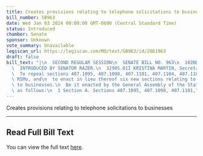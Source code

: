 ```yaml
---
title: Creates provisions relating to telephone solicitations to businesses
bill_number: SB963
date: Wed Jan 03 2024 00:00:00 GMT-0600 (Central Standard Time)
status: Introduced
chamber: Senate
sponsor: Unknown
vote_summary: Unavailable
legiscan_url: https://legiscan.com/MO/text/SB963/id/2861963
draft: false
bill_text: "|\n  SECOND REGULAR SESSION\n  SENATE BILL NO. 963\n  102ND GENERA L ASSEMBLY\n\
  \  INTRODUCED BY SENATOR RAZER.\n  3290S.01I KRISTINA MARTIN, Secretary\n  AN ACT\n\
  \  To repeal sections 407.1095, 407.1098, 407.1101, 407.1104, 407.1107, and 407.1110,\
  \ RSMo, and\n  to enact in lieu thereof six new sections relating to telephone solicitations\
  \ to businesses.\n  Be it enacted by the General Assembly of the State of Missouri,\
  \ as follows:\n  1 Section A. Sections 407.1095, 407.1098, 407.1101,"
---
```

Creates provisions relating to telephone solicitations to businesses

---

## Read Full Bill Text

You can view the full text [here](https://legiscan.com/MO/text/SB963/id/2861963).
